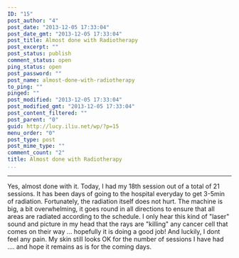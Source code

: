 ```yaml
---
ID: "15"
post_author: "4"
post_date: "2013-12-05 17:33:04"
post_date_gmt: "2013-12-05 17:33:04"
post_title: Almost done with Radiotherapy
post_excerpt: ""
post_status: publish
comment_status: open
ping_status: open
post_password: ""
post_name: almost-done-with-radiotherapy
to_ping: ""
pinged: ""
post_modified: "2013-12-05 17:33:04"
post_modified_gmt: "2013-12-05 17:33:04"
post_content_filtered: ""
post_parent: "0"
guid: http://lucy.iliu.net/wp/?p=15
menu_order: "0"
post_type: post
post_mime_type: ""
comment_count: "2"
title: Almost done with Radiotherapy
...
```

---

Yes, almost done with it. Today, I had my 18th session out of a total of 21 sessions. It has been days of going to the hospital everyday to get 3-5min of radiation. Fortunately, the radiation itself does not hurt. The machine is big, a bit overwhelming, it goes round in all directions to ensure that all areas are radiated according to the schedule. I only hear this kind of "laser" sound and picture in my head that the rays are "killing" any cancer cell that comes on their way ... hopefully it is doing a good job!  And luckily, I dont feel any pain. My skin still looks OK for the number of sessions I have had .... and hope it remains as is for the coming days.
